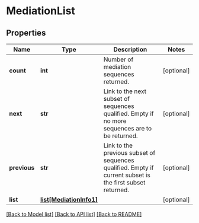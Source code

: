 # MediationList

## Properties
Name | Type | Description | Notes
------------ | ------------- | ------------- | -------------
**count** | **int** | Number of mediation sequences returned.  | [optional] 
**next** | **str** | Link to the next subset of sequences qualified. Empty if no more sequences are to be returned.  | [optional] 
**previous** | **str** | Link to the previous subset of sequences qualified. Empty if current subset is the first subset returned.  | [optional] 
**list** | [**list[MediationInfo1]**](MediationInfo1.md) |  | [optional] 

[[Back to Model list]](../README.md#documentation-for-models) [[Back to API list]](../README.md#documentation-for-api-endpoints) [[Back to README]](../README.md)


